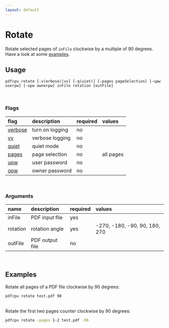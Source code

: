 ```yaml
---
layout: default
---
```


# Rotate

Rotate selected pages of `inFile` clockwise by a multiple of 90 degrees. Have a look at some [examples](#examples).

## Usage

```
pdfcpu rotate [-v(erbose)|vv] [-q(uiet)] [-pages pageSelection] [-upw userpw] [-opw ownerpw] inFile rotation [outFile]
```

<br>

### Flags

| flag                             | description     | required | values
|:---------------------------------|:----------------|:---------|:------
| [verbose](../getting_started/common_flags.md) | turn on logging | no
| [vv](../getting_started/common_flags.md)      | verbose logging | no
| [quiet](../getting_started/common_flags.md)   | quiet mode      | no
| [pages](../getting_started/page_selection) | page selection  | no | all pages
| [upw](../getting_started/common_flags.md)     | user password   | no
| [opw](../getting_started/common_flags.md)     | owner password  | no

<br>

### Arguments

| name         | description     | required | values
|:-------------|:----------------|:---------|:-
| inFile       | PDF input file  | yes      |
| rotation     | rotation angle  | yes      | -270, -180, -90, 90, 180, 270
| outFile      | PDF output file | no       |

<br>

## Examples

Rotate all pages of a PDF file clockwise by 90 degrees:

```sh
pdfcpu rotate test.pdf 90
```

<br>
Rotate the first two pages counter clockwise by 90 degrees:

```sh
pdfcpu rotate -pages 1-2 test.pdf -90
```
